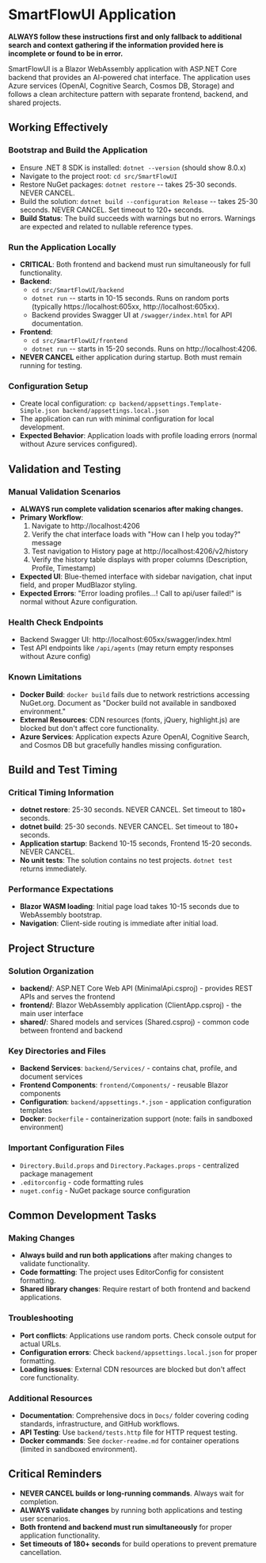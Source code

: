# SmartFlowUI Application

**ALWAYS follow these instructions first and only fallback to additional search and context gathering if the information provided here is incomplete or found to be in error.**

SmartFlowUI is a Blazor WebAssembly application with ASP.NET Core backend that provides an AI-powered chat interface. The application uses Azure services (OpenAI, Cognitive Search, Cosmos DB, Storage) and follows a clean architecture pattern with separate frontend, backend, and shared projects.

## Working Effectively

### Bootstrap and Build the Application
- Ensure .NET 8 SDK is installed: `dotnet --version` (should show 8.0.x)
- Navigate to the project root: `cd src/SmartFlowUI`
- Restore NuGet packages: `dotnet restore` -- takes 25-30 seconds. NEVER CANCEL.
- Build the solution: `dotnet build --configuration Release` -- takes 25-30 seconds. NEVER CANCEL. Set timeout to 120+ seconds.
- **Build Status**: The build succeeds with warnings but no errors. Warnings are expected and related to nullable reference types.

### Run the Application Locally
- **CRITICAL**: Both frontend and backend must run simultaneously for full functionality.
- **Backend**: 
  - `cd src/SmartFlowUI/backend`
  - `dotnet run` -- starts in 10-15 seconds. Runs on random ports (typically https://localhost:605xx, http://localhost:605xx).
  - Backend provides Swagger UI at `/swagger/index.html` for API documentation.
- **Frontend**:
  - `cd src/SmartFlowUI/frontend` 
  - `dotnet run` -- starts in 15-20 seconds. Runs on http://localhost:4206.
- **NEVER CANCEL** either application during startup. Both must remain running for testing.

### Configuration Setup
- Create local configuration: `cp backend/appsettings.Template-Simple.json backend/appsettings.local.json`
- The application can run with minimal configuration for local development.
- **Expected Behavior**: Application loads with profile loading errors (normal without Azure services configured).

## Validation and Testing

### Manual Validation Scenarios
- **ALWAYS run complete validation scenarios after making changes.**
- **Primary Workflow**: 
  1. Navigate to http://localhost:4206
  2. Verify the chat interface loads with "How can I help you today?" message
  3. Test navigation to History page at http://localhost:4206/v2/history
  4. Verify the history table displays with proper columns (Description, Profile, Timestamp)
- **Expected UI**: Blue-themed interface with sidebar navigation, chat input field, and proper MudBlazor styling.
- **Expected Errors**: "Error loading profiles...! Call to api/user failed!" is normal without Azure configuration.

### Health Check Endpoints
- Backend Swagger UI: http://localhost:605xx/swagger/index.html
- Test API endpoints like `/api/agents` (may return empty responses without Azure config)

### Known Limitations
- **Docker Build**: `docker build` fails due to network restrictions accessing NuGet.org. Document as "Docker build not available in sandboxed environment."
- **External Resources**: CDN resources (fonts, jQuery, highlight.js) are blocked but don't affect core functionality.
- **Azure Services**: Application expects Azure OpenAI, Cognitive Search, and Cosmos DB but gracefully handles missing configuration.

## Build and Test Timing

### Critical Timing Information
- **dotnet restore**: 25-30 seconds. NEVER CANCEL. Set timeout to 180+ seconds.
- **dotnet build**: 25-30 seconds. NEVER CANCEL. Set timeout to 180+ seconds.
- **Application startup**: Backend 10-15 seconds, Frontend 15-20 seconds. NEVER CANCEL.
- **No unit tests**: The solution contains no test projects. `dotnet test` returns immediately.

### Performance Expectations
- **Blazor WASM loading**: Initial page load takes 10-15 seconds due to WebAssembly bootstrap.
- **Navigation**: Client-side routing is immediate after initial load.

## Project Structure

### Solution Organization
- **backend/**: ASP.NET Core Web API (MinimalApi.csproj) - provides REST APIs and serves the frontend
- **frontend/**: Blazor WebAssembly application (ClientApp.csproj) - the main user interface
- **shared/**: Shared models and services (Shared.csproj) - common code between frontend and backend

### Key Directories and Files
- **Backend Services**: `backend/Services/` - contains chat, profile, and document services
- **Frontend Components**: `frontend/Components/` - reusable Blazor components
- **Configuration**: `backend/appsettings.*.json` - application configuration templates
- **Docker**: `Dockerfile` - containerization support (note: fails in sandboxed environment)

### Important Configuration Files
- `Directory.Build.props` and `Directory.Packages.props` - centralized package management
- `.editorconfig` - code formatting rules
- `nuget.config` - NuGet package source configuration

## Common Development Tasks

### Making Changes
- **Always build and run both applications** after making changes to validate functionality.
- **Code formatting**: The project uses EditorConfig for consistent formatting.
- **Shared library changes**: Require restart of both frontend and backend applications.

### Troubleshooting
- **Port conflicts**: Applications use random ports. Check console output for actual URLs.
- **Configuration errors**: Check `backend/appsettings.local.json` for proper formatting.
- **Loading issues**: External CDN resources are blocked but don't affect core functionality.

### Additional Resources
- **Documentation**: Comprehensive docs in `Docs/` folder covering coding standards, infrastructure, and GitHub workflows.
- **API Testing**: Use `backend/tests.http` file for HTTP request testing.
- **Docker commands**: See `docker-readme.md` for container operations (limited in sandboxed environment).

## Critical Reminders
- **NEVER CANCEL builds or long-running commands**. Always wait for completion.
- **ALWAYS validate changes** by running both applications and testing user scenarios.
- **Both frontend and backend must run simultaneously** for proper application functionality.
- **Set timeouts of 180+ seconds** for build operations to prevent premature cancellation.